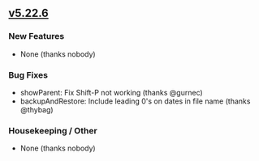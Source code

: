 ## [v5.22.6](https://github.com/honestbleeps/Reddit-Enhancement-Suite/releases/v5.22.6)

### New Features

- None (thanks nobody)

### Bug Fixes

- showParent: Fix Shift-P not working (thanks @gurnec)
- backupAndRestore: Include leading 0's on dates in file name (thanks @thybag)

### Housekeeping / Other

- None (thanks nobody)
